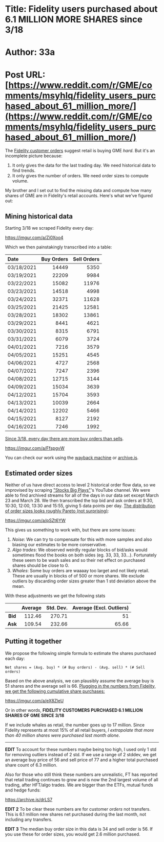 # Title: Fidelity users purchased about 6.1 MILLION MORE SHARES since 3/18
# Author: 33a
# Post URL: [https://www.reddit.com/r/GME/comments/msyhlq/fidelity_users_purchased_about_61_million_more/](https://www.reddit.com/r/GME/comments/msyhlq/fidelity_users_purchased_about_61_million_more/)


The [Fidelity customer orders](https://eresearch.fidelity.com/eresearch/gotoBL/fidelityTopOrders.jhtml) suggest retail is buying GME *hard*.  But it's an incomplete picture because:

1. It only gives the data for the last trading day.  We need historical data to find trends.
2. It only gives the number of orders.  We need order sizes to compute volume.

My brother and I set out to find the missing data and compute how many shares of GME are in Fidelity's retail accounts.  Here's what we've figured out:

## Mining historical data

Starting 3/18 we scraped Fidelity every day:

https://imgur.com/a/Zi0Xoo4

Which we then painstakingly transcribed into a table:

| Date | Buy Orders | Sell Orders |
|:-----|-----------:|------------:|
| 03/18/2021 | 14449 | 5350 |
| 03/19/2021 | 22209 | 9984 |
| 03/22/2021 | 15082 | 11976 |
| 03/23/2021 | 14518 | 4998 |
| 03/24/2021 | 32371 | 11628 |
| 03/25/2021 | 21425 | 12581 |
| 03/28/2021 | 18302 | 13861 |
| 03/29/2021 | 8441 | 4621 |
| 03/30/2021 | 8315 | 6791 |
| 03/31/2021 | 6079 | 3724 |
| 04/01/2021 | 7216 | 3579 |
| 04/05/2021 | 15251 | 4545 |
| 04/06/2021 | 4727 | 2568 |
| 04/07/2021 | 7247 | 2396 |
| 04/08/2021 | 12715 | 3144 |
| 04/09/2021 | 15034 | 3639 |
| 04/12/2021 | 15704 | 3593 |
| 04/13/2021 | 10039 | 2664 |
| 04/14/2021 | 12202 | 5466 |
| 04/15/2021 | 8127 | 2192 |
| 04/16/2021 | 7246 | 1992 |

[Since 3/18, every day there are more buy orders than sells](https://docs.google.com/spreadsheets/d/e/2PACX-1vRjpGn7c6iozFnAs_nQFQUYNxTbS-Etkha5GUCVa5Br0y2Kv-sZ_tBKtc_tPhDYbPbps92jC3tSXLqH/pubchart?oid=124323433&format=interactive).

https://imgur.com/a/FfspgvW

You can check our work using the [wayback machine](https://web.archive.org/web/*/https://eresearch.fidelity.com/eresearch/gotoBL/fidelityTopOrders.jhtml) or [archive.is](https://archive.is/eresearch.fidelity.com).

## Estimated order sizes

Neither of us have direct access to level 2 historical order flow data, so we improvised by scraping ["Stocks Big Plays"](https://www.youtube.com/channel/UCdwwRjEyseTOUYxUWZn2Uqw)'s YouTube channel.
We were able to find archived streams for all of the days in our data set except March 23 and March 28.
We then transcribed the top bid and ask orders at 9:30, 10:30, 12:00, 13:30 and 15:55, giving 5 data points per day. 
[The distribution of order sizes looks roughly Pareto (not surprising)](https://docs.google.com/spreadsheets/d/e/2PACX-1vRjpGn7c6iozFnAs_nQFQUYNxTbS-Etkha5GUCVa5Br0y2Kv-sZ_tBKtc_tPhDYbPbps92jC3tSXLqH/pubchart?oid=442492841&format=interactive):

https://imgur.com/a/pSZt6YW

This gives us something to work with, but there are some issues:

1.  *Noise*:  We can try to compensate for this with more samples and also biasing our estimates to be more conservative.
2.  *Algo trades*: We observed weirdly regular blocks of bid/asks would sometimes flood the books on both sides (eg. 33, 33, 33...).  Fortunately these seem to be wash sales and so their net effect on purchased shares should be close to 0.
3.  *Whales*: Some buy orders are waaaay too larget and not likely retail.  These are usually in blocks of of 500 or more shares.  We exclude outliers by discarding order sizes greater than 1 std deviation above the mean.

With these adjustments we get the following stats

|    | Average | Std. Dev. | Average (Excl. Outliers) |
|:--:|--------:|----------:|-------------------------:|
| **Bid** | 112.46 | 270.71 | 51 |
| **Ask** | 109.54 | 232.66 | 65.66 |

## Putting it together

We propose the following simple formula to estimate the shares purchased each day:

```
Net shares = (Avg. buy) * (# Buy orders) - (Avg. sell) * (# Sell orders)
```

Based on the above analysis, we can plausibly assume the average buy is 51 shares and the average sell is 66.
[Plugging in the numbers from Fidelity, we get the following cumulative share purchases:](https://docs.google.com/spreadsheets/d/e/2PACX-1vRjpGn7c6iozFnAs_nQFQUYNxTbS-Etkha5GUCVa5Br0y2Kv-sZ_tBKtc_tPhDYbPbps92jC3tSXLqH/pubchart?oid=1738592533&format=interactive)

https://imgur.com/a/eX8ZleU

Or in other words, **FIDELITY CUSTOMERS PURCHASED 6.1 MILLION SHARES OF GME SINCE 3/18**

If we include whales as retail, the number goes up to 17 million.
Since Fidelity represents at most 15% of all retail buyers, *I extrapolate that more than 40 million shares were purchased last month alone*.

------

**EDIT** To account for these numbers maybe being too high, I used only 1 std for removing outliers instead of 2 std.  If we use a range of 2 stddev, we get an average buy price of 56 and sell price of 77 and a higher total purchased share count of 6.3 million.  

Also for those who still think these numbers are unrealistic, FT has reported that retail trading continues to grow and is now the 2nd largest volume of all trading, after HFT/algo trades.  We are bigger than the ETFs, mutual funds and hedge funds:

https://archive.is/drLS7

**EDIT 2**  To be clear these numbers are for customer *orders* not transfers.  This is 6.1 million new shares net purchased during the last month, not including any transfers.

**EDIT 3** The median buy order size in this data is 34 and sell order is 56.  If you use these for order sizes, you would get 2.6 million purchased.